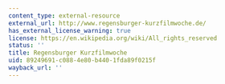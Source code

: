 ```yaml
---
content_type: external-resource
external_url: http://www.regensburger-kurzfilmwoche.de/
has_external_license_warning: true
license: https://en.wikipedia.org/wiki/All_rights_reserved
status: ''
title: Regensburger Kurzfilmwoche
uid: 89249691-c088-4e80-b440-1fda89f0215f
wayback_url: ''
---
```


